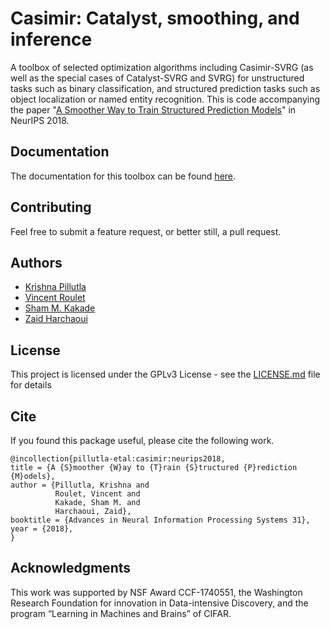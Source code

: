 # Casimir: Catalyst, smoothing, and inference
A toolbox of selected optimization algorithms including Casimir-SVRG 
(as well as the special cases of Catalyst-SVRG and SVRG)
for unstructured tasks such as binary classification, and structured prediction tasks 
such as object localization or named entity recognition.
This is code accompanying the paper
"[A Smoother Way to Train Structured Prediction Models](https://krishnap25.github.io/papers/2018_neurips_smoother.pdf)"
 in NeurIPS 2018. 

## Documentation
The documentation for this toolbox can be found [here](https://krishnap25.github.io/documentation/casimir/).

## Contributing

Feel free to submit a feature request, or better still, a pull request. 

## Authors

* [Krishna Pillutla](https://homes.cs.washington.edu/~pillutla/)
* [Vincent Roulet](http://faculty.washington.edu/vroulet/)
* [Sham M. Kakade](https://homes.cs.washington.edu/~sham/)
* [Zaid Harchaoui](http://faculty.washington.edu/zaid/)


## License

This project is licensed under the GPLv3 License - see the [LICENSE.md](LICENSE.md) file for details

## Cite
If you found this package useful, please cite the following work.

```
@incollection{pillutla-etal:casimir:neurips2018,
title = {A {S}moother {W}ay to {T}rain {S}tructured {P}rediction {M}odels},
author = {Pillutla, Krishna and
          Roulet, Vincent and 
          Kakade, Sham M. and
          Harchaoui, Zaid},
booktitle = {Advances in Neural Information Processing Systems 31},
year = {2018},
}
```

## Acknowledgments
This work was supported by NSF Award CCF-1740551, 
the Washington Research Foundation for innovation in Data-intensive Discovery, 
and the program “Learning in Machines and Brains” of CIFAR.

